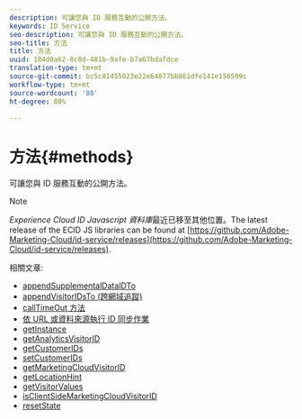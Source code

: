 ```yaml
---
description: 可讓您與 ID 服務互動的公開方法。
keywords: ID Service
seo-description: 可讓您與 ID 服務互動的公開方法。
seo-title: 方法
title: 方法
uuid: 184d0a62-0c8d-481b-9afe-b7a67bdafdce
translation-type: tm+mt
source-git-commit: bc5c81455023e22e64877bb861dfe141e158599c
workflow-type: tm+mt
source-wordcount: '88'
ht-degree: 80%

---
```



# 方法{#methods}

可讓您與 ID 服務互動的公開方法。

>[!NOTE]
>
>*Experience Cloud ID Javascript 資料庫*&#x200B;最近已移至其他位置。The latest release of the ECID JS libraries can be found at [https://github.com/Adobe-Marketing-Cloud/id-service/releases](https://github.com/Adobe-Marketing-Cloud/id-service/releases).

相關文章:

+ [appendSupplementalDataIDTo](appendsupplementaldataidto.md)
+ [appendVisitorIDsTo (跨網域追蹤)](appendvisitorid.md)
+ [callTimeOut 方法](timeout-functions.md)
+ [依 URL 或資料來源執行 ID 同步作業](idsync.md)
+ [getInstance](getinstance.md)
+ [getAnalyticsVisitorID](getanalyticsvisitorid.md)
+ [getCustomerIDs](getcustomerids.md)
+ [setCustomerIDs](setcustomerids.md)
+ [getMarketingCloudVisitorID](getmcvid.md)
+ [getLocationHint](getlocationhint.md)
+ [getVisitorValues](getvisitorvalues.md)
+ [isClientSideMarketingCloudVisitorID](client-side-id.md)
+ [resetState](resetstate.md)

